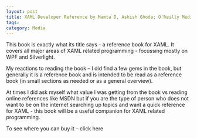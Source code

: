 ```yaml
---
layout: post
title: XAML Developer Reference by Mamta D, Ashish Ghoda; O'Reilly Media
tags: 
category: Media
---
```

This book is exactly what its title says - a reference book for XAML. It covers all major areas of XAML related programming - focussing mostly on WPF and Silverlight.

My reactions to reading the book – I did find a few gems in the book, but generally it is a reference book and is intended to be read as a reference book (in small sections as needed or as a general overview).

At times I did ask myself what value I was getting from the book vs reading online references like MSDN but if you are the type of person who does not want to be on the internet searching up topics and want a quick reference for XAML - this book will be a useful companion for XAML related programming.

To see where you can buy it – click here